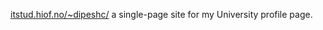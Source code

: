 <a href="https://itstud.hiof.no/~dipeshc/" target="_blank">itstud.hiof.no/~dipeshc/</a> a single-page site for my University profile page.
